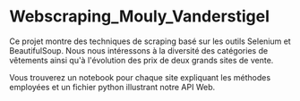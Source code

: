 # Webscraping_Mouly_Vanderstigel
Ce projet montre des techniques de scraping basé sur les outils Selenium et BeautifulSoup. Nous nous intéressons à la diversité des catégories de vêtements ainsi qu'à l'évolution des prix de deux grands sites de vente.

Vous trouverez un notebook pour chaque site expliquant les méthodes employées et un fichier python illustrant notre API Web.
